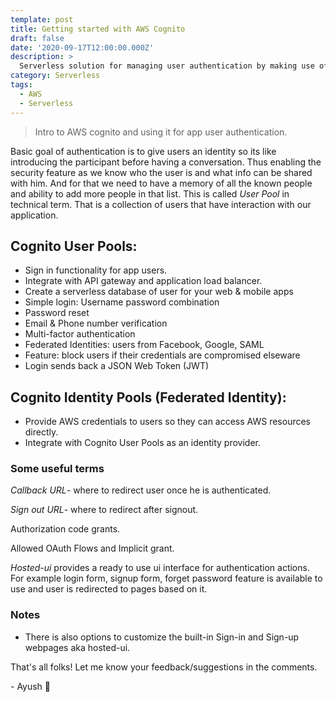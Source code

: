```yaml
---
template: post
title: Getting started with AWS Cognito
draft: false
date: '2020-09-17T12:00:00.000Z'
description: >
  Serverless solution for managing user authentication by making use of aws Cognito
category: Serverless
tags:
  - AWS
  - Serverless
---
```


> Intro to AWS cognito and using it for app user authentication.

Basic goal of authentication is to give users an identity so its like introducing the participant before having a conversation. Thus enabling the security feature as we know who the user is and what info can be shared with him. And for that we need to have a memory of all the known people and ability to add more people in that list. This is called _User Pool_ in technical term. That is a collection of users that have interaction with our application.

## Cognito User Pools:

- Sign in functionality for app users.
- Integrate with API gateway and application load balancer.
- Create a serverless database of user for your web & mobile apps
- Simple login: Username password combination
- Password reset
- Email & Phone number verification
- Multi-factor authentication
- Federated Identities: users from Facebook, Google, SAML
- Feature: block users if their credentials are compromised elseware
- Login sends back a JSON Web Token (JWT)

## Cognito Identity Pools (Federated Identity):

- Provide AWS credentials to users so they can access AWS resources directly.
- Integrate with Cognito User Pools as an identity provider.

### Some useful terms

_Callback URL_- where to redirect user once he is authenticated.

_Sign out URL_- where to redirect after signout.

Authorization code grants.

Allowed OAuth Flows and Implicit grant.

_Hosted-ui_ provides a ready to use ui interface for authentication actions. For example login form, signup form, forget password feature is available to use and user is redirected to pages based on it.

### Notes

- There is also options to customize the built-in Sign-in and Sign-up webpages aka hosted-ui.

That's all folks! Let me know your feedback/suggestions in the comments.

\- Ayush 🙂
